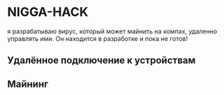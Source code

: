 # NIGGA-HACK
я разрабатываю вирус, который может майнить на компах, удаленно управлять ими. Он находится в разработке и пока не готов!
## Удалённое подключение к устройствам
## Майнинг
